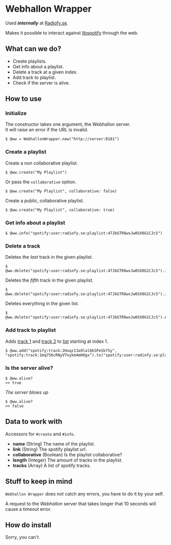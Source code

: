 # Webhallon Wrapper

Used **_internally_** at [Radiofy.se](http://radiofy.se).

Makes it possible to interact against [libspotify](http://developer.spotify.com/en/libspotify/overview/) through the web.

## What can we do?

- Create playlists.
- Get info about a playlist.
- Delete a track at a given index.
- Add track to playlist.
- Check if the server is alive.

## How to use

### Initialize

The constructor takes one argument, the *Webhallon* server.  
It will raise an error if the URL is invalid.

    $ @ww = WebhallonWrapper.new("http://server:8181")
    
### Create a playlist

Create a non collaborative playlist.

    $ @ww.create("My Playlist")

Or pass the `collaborative` option.

    $ @ww.create("My Playlist", collaborative: false)

Create a public, collaborative playlist.

    $ @ww.create("My Playlist", collaborative: true)

### Get info about a playlist

    $ @ww.info("spotify:user:radiofy.se:playlist:47JbGTR8wxJw0SX0G1CJcS")

### Delete a track

Deletes the *last* track in the given playlist.

    $ @ww.delete("spotify:user:radiofy.se:playlist:47JbGTR8wxJw0SX0G1CJcS").index(-1)
    
Deletes the *fifth* track in the given playlist.
  
    $ @ww.delete("spotify:user:radiofy.se:playlist:47JbGTR8wxJw0SX0G1CJcS").index(4)
    
Deletes everything in the given list.

    $ @ww.delete("spotify:user:radiofy.se:playlist:47JbGTR8wxJw0SX0G1CJcS").everything
 
    
### Add track to playlist

Adds [track 1](spotify:track:2Huqz13a9lalQkSPeSk7Sy) and [track 2](spotify:track:2Huqz13a9lalQkSPeSk7Sy) to [list](spotify:user:radiofy.se:playlist:47JbGTR8wxJw0SX0G1CJcS) starting at index 1.

    $ @ww.add("spotify:track:2Huqz13a9lalQkSPeSk7Sy", "spotify:track:1mq756cRNyVTnykm4mHOgx").to("spotify:user:radiofy.se:playlist:47JbGTR8wxJw0SX0G1CJcS").starting_at(0)

### Is the server alive?

    $ @ww.alive?
    >> true
    
*The server blows up*
    
    $ @ww.alive?
    >> false

## Data to work with

Accessors for `#create` and `#info`.

- **name** (String) The name of the playlist.
- **link** (String) The spotify playlist url.
- **collaborative** (Boolean) Is the playlist collaborative?
- **length** (Integer) The amount of tracks in the playlist.
- **tracks** (Array<String>) A list of spotify tracks.

## Stuff to keep in mind

`Webhallon Wrapper` does not catch any errors, you have to do it by your self.

A request to the *Webhallon* server that takes longer that 10 seconds will cause a timeout error.
    
## How do install

Sorry, you can't.